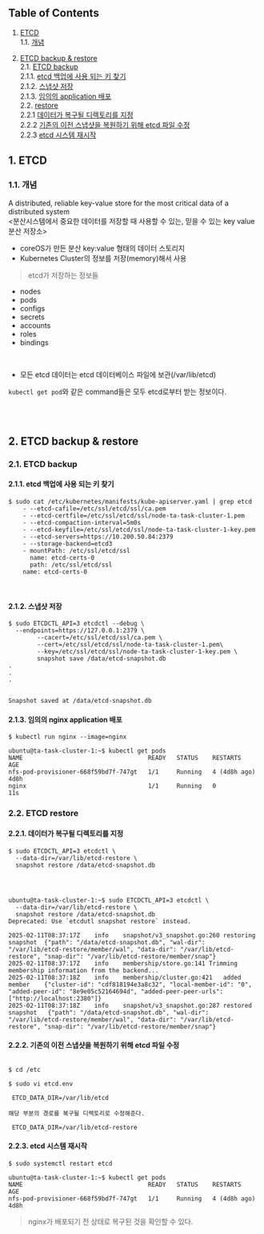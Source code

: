 


## Table of Contents

1. [ETCD](#1)<br>
  1.1. [개념](#1.1)<br>
  

2. [ETCD backup & restore](#2)<br>
  2.1. [ETCD backup](#2.1)<br>
  2.1.1. [etcd 백업에 사용 되는 키 찾기](#2.1.1)<br>
  2.1.2. [스냅샷 저장](#2.1.2)<br>
  2.1.3. [임의의 application 배포](#2.1.3)<br>
  2.2. [restore](#2.2)<br>
  2.2.1 [데이터가 복구될 디렉토리를 지정](#2.2.1)<br>
  2.2.2 [기존의 이전 스냅샷을 복원하기 위해 etcd 파일 수정](#2.2.2)<br>
  2.2.3 [etcd 시스템 재시작](#2.2.3)<br>




## <div id='1'> 1. ETCD

### <div id='1.1'> 1.1. 개념
A distributed, reliable key-value store for the most critical data of a distributed system
<br>
<분산시스템에서 중요한 데이터를 저장할 때 사용할 수 있는, 믿을 수 있는 key value 분산 저장소>

- coreOS가 만든 분산 key:value 형태의 데이터 스토리지
- Kubernetes Cluster의 정보를 저장(memory)해서 사용
> etcd가 저장하는 정보들 
 - nodes
 - pods
 - configs
 - secrets
 - accounts
 - roles
 - bindings
<br>

- 모든 etcd 데이터는 etcd 데이터베이스 파일에 보관(/var/lib/etcd)

`kubectl get pod`와 같은 command들은 모두 etcd로부터 받는 정보이다.


<br><br>

## <div id='2'> 2. ETCD backup & restore


### <div id='2.1'> 2.1. ETCD backup

#### <div id='2.1.1'> 2.1.1. etcd 백업에 사용 되는 키 찾기
```
$ sudo cat /etc/kubernetes/manifests/kube-apiserver.yaml | grep etcd
    - --etcd-cafile=/etc/ssl/etcd/ssl/ca.pem
    - --etcd-certfile=/etc/ssl/etcd/ssl/node-ta-task-cluster-1.pem
    - --etcd-compaction-interval=5m0s
    - --etcd-keyfile=/etc/ssl/etcd/ssl/node-ta-task-cluster-1-key.pem
    - --etcd-servers=https://10.200.50.84:2379
    - --storage-backend=etcd3
    - mountPath: /etc/ssl/etcd/ssl
      name: etcd-certs-0
      path: /etc/ssl/etcd/ssl
    name: etcd-certs-0

```
<br>

#### <div id='2.1.2'> 2.1.2. 스냅샷 저장

```
$ sudo ETCDCTL_API=3 etcdctl --debug \
  --endpoints=https://127.0.0.1:2379 \
        --cacert=/etc/ssl/etcd/ssl/ca.pem \
        --cert=/etc/ssl/etcd/ssl/node-ta-task-cluster-1.pem\
        --key=/etc/ssl/etcd/ssl/node-ta-task-cluster-1-key.pem \
        snapshot save /data/etcd-snapshot.db
.
.
.


Snapshot saved at /data/etcd-snapshot.db

```

#### <div id='2.1.3'> 2.1.3. 임의의 nginx application 배포

```
$ kubectl run nginx --image=nginx 

ubuntu@ta-task-cluster-1:~$ kubectl get pods
NAME                                   READY   STATUS    RESTARTS       AGE
nfs-pod-provisioner-668f59bd7f-747gt   1/1     Running   4 (4d8h ago)   4d8h
nginx                                  1/1     Running   0              11s

```

### <div id='2.2'> 2.2. ETCD restore

#### <div id='2.2.1'> 2.2.1. 데이터가 복구될 디렉토리를 지정

```
$ sudo ETCDCTL_API=3 etcdctl \
  --data-dir=/var/lib/etcd-restore \
  snapshot restore /data/etcd-snapshot.db




ubuntu@ta-task-cluster-1:~$ sudo ETCDCTL_API=3 etcdctl \
  --data-dir=/var/lib/etcd-restore \
  snapshot restore /data/etcd-snapshot.db
Deprecated: Use `etcdutl snapshot restore` instead.

2025-02-11T08:37:17Z	info	snapshot/v3_snapshot.go:260	restoring snapshot	{"path": "/data/etcd-snapshot.db", "wal-dir": "/var/lib/etcd-restore/member/wal", "data-dir": "/var/lib/etcd-restore", "snap-dir": "/var/lib/etcd-restore/member/snap"}
2025-02-11T08:37:17Z	info	membership/store.go:141	Trimming membership information from the backend...
2025-02-11T08:37:18Z	info	membership/cluster.go:421	added member	{"cluster-id": "cdf818194e3a8c32", "local-member-id": "0", "added-peer-id": "8e9e05c52164694d", "added-peer-peer-urls": ["http://localhost:2380"]}
2025-02-11T08:37:18Z	info	snapshot/v3_snapshot.go:287	restored snapshot	{"path": "/data/etcd-snapshot.db", "wal-dir": "/var/lib/etcd-restore/member/wal", "data-dir": "/var/lib/etcd-restore", "snap-dir": "/var/lib/etcd-restore/member/snap"}

```

#### <div id='2.2.2'> 2.2.2. 기존의 이전 스냅샷을 복원하기 위해 etcd 파일 수정

```

$ cd /etc

$ sudo vi etcd.env

 ETCD_DATA_DIR=/var/lib/etcd

해당 부분의 경로를 복구될 디렉토리로 수정해준다.

 ETCD_DATA_DIR=/var/lib/etcd-restore

```

#### <div id='2.2.3'> 2.2.3. etcd 시스템 재시작

```
$ sudo systemctl restart etcd

ubuntu@ta-task-cluster-1:~$ kubectl get pods
NAME                                   READY   STATUS    RESTARTS       AGE
nfs-pod-provisioner-668f59bd7f-747gt   1/1     Running   4 (4d8h ago)   4d8h

```

> nginx가 배포되기 전 상태로 복구된 것을 확인할 수 있다.

